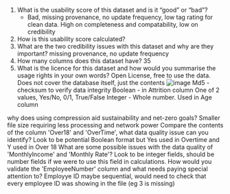 
1. What is the usability score of this dataset and is it “good” or “bad”?
   - Bad, missing provenance, no update frequency, low tag rating for clean data. High on completeness and compatability, low on credibility
3. How is this usability score calculated?
4. What are the two credibility issues with this dataset and why are they important? missing provenance, no update frequency
5. How many columns does this dataset have? 35
6. What is the licence for this dataset and how would you summarise the usage rights in your own words? Open License, free to use the data. Does not cover the database itself, just the contents
![image](https://github.com/user-attachments/assets/69fb1d9d-3135-4b9e-97db-1a62398e511d)
Md5 - checksum to verify data integrity
Boolean - in Attrition column One of 2 values, Yes/No, 0/1, True/False
Integer - Whole number. Used in Age column

why does using compression aid sustainability and net-zero goals? Smaller file size requiring less processing and network power
Compare the contents of the column 'Over18' and 'OverTime', what data quality issue can you identify? Look to be potential Boolean format but Yes used in Overtime and Y used in Over 18
What are some possible issues with the data quality of 'MonthlyIncome' and 'Monthly Rate'? Look to be integer fields, should be number fields if we were to use this field in calculations.
How would you validate the 'EmployeeNumber' column and what needs paying special attention to? Employye ID maybe sequential, would need to check that every employee ID was showing in the file (eg 3 is missing)

